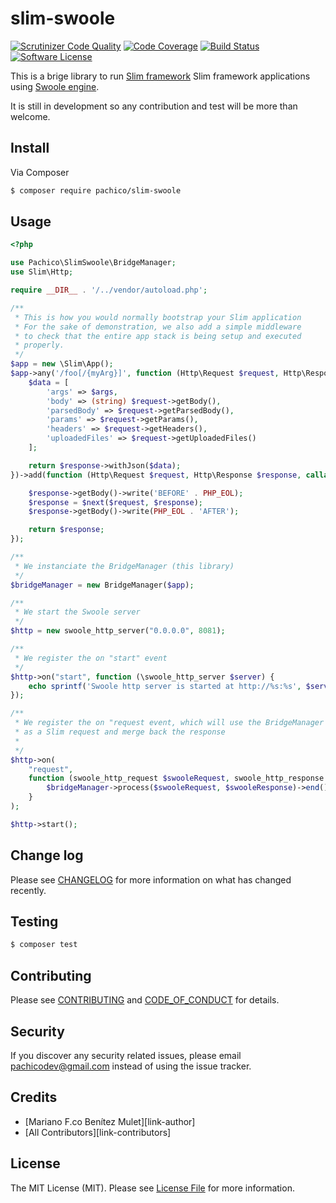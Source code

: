 # slim-swoole

[![Scrutinizer Code Quality](https://scrutinizer-ci.com/g/pachico/slim-swoole/badges/quality-score.png?b=0.x-dev)](https://scrutinizer-ci.com/g/pachico/slim-swoole/?branch=master)
[![Code Coverage](https://scrutinizer-ci.com/g/pachico/slim-swoole/badges/coverage.png?b=master)](https://scrutinizer-ci.com/g/pachico/slim-swoole/?branch=master)
[![Build Status](https://travis-ci.org/pachico/slim-swoole.svg?branch=master)](https://travis-ci.org/pachico/slim-swoole)
[![Software License](https://img.shields.io/badge/license-MIT-brightgreen.svg?style=flat-square)](LICENSE)


This is a brige library to run [Slim framework](https://www.slimframework.com/) Slim framework applications using [Swoole engine](https://www.swoole.co.uk/).

It is still in development so any contribution and test will be more than welcome.

## Install

Via Composer

``` bash
$ composer require pachico/slim-swoole
```

## Usage

``` php
<?php

use Pachico\SlimSwoole\BridgeManager;
use Slim\Http;

require __DIR__ . '/../vendor/autoload.php';

/**
 * This is how you would normally bootstrap your Slim application
 * For the sake of demonstration, we also add a simple middleware
 * to check that the entire app stack is being setup and executed
 * properly.
 */
$app = new \Slim\App();
$app->any('/foo[/{myArg}]', function (Http\Request $request, Http\Response $response, array $args) {
    $data = [
        'args' => $args,
        'body' => (string) $request->getBody(),
        'parsedBody' => $request->getParsedBody(),
        'params' => $request->getParams(),
        'headers' => $request->getHeaders(),
        'uploadedFiles' => $request->getUploadedFiles()
    ];

    return $response->withJson($data);
})->add(function (Http\Request $request, Http\Response $response, callable $next) {

    $response->getBody()->write('BEFORE' . PHP_EOL);
    $response = $next($request, $response);
    $response->getBody()->write(PHP_EOL . 'AFTER');

    return $response;
});

/**
 * We instanciate the BridgeManager (this library)
 */
$bridgeManager = new BridgeManager($app);

/**
 * We start the Swoole server
 */
$http = new swoole_http_server("0.0.0.0", 8081);

/**
 * We register the on "start" event
 */
$http->on("start", function (\swoole_http_server $server) {
    echo sprintf('Swoole http server is started at http://%s:%s', $server->host, $server->port), PHP_EOL;
});

/**
 * We register the on "request event, which will use the BridgeManager to transform request, process it
 * as a Slim request and merge back the response
 *
 */
$http->on(
    "request",
    function (swoole_http_request $swooleRequest, swoole_http_response $swooleResponse) use ($bridgeManager) {
        $bridgeManager->process($swooleRequest, $swooleResponse)->end();
    }
);

$http->start();


```

## Change log

Please see [CHANGELOG](CHANGELOG.md) for more information on what has changed recently.

## Testing

``` bash
$ composer test
```

## Contributing

Please see [CONTRIBUTING](CONTRIBUTING.md) and [CODE_OF_CONDUCT](CODE_OF_CONDUCT.md) for details.

## Security

If you discover any security related issues, please email pachicodev@gmail.com instead of using the issue tracker.

## Credits

- [Mariano F.co Benítez Mulet][link-author]
- [All Contributors][link-contributors]

## License

The MIT License (MIT). Please see [License File](LICENSE.md) for more information.

